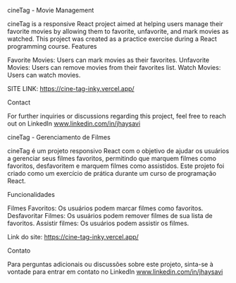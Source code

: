 cineTag - Movie Management 

cineTag is a responsive React project aimed at helping users manage their favorite movies by allowing them to favorite, unfavorite, and mark movies as watched. This project was created as a practice exercise during a React programming course.
Features

Favorite Movies: Users can mark movies as their favorites.
Unfavorite Movies: Users can remove movies from their favorites list.
Watch Movies: Users can watch movies.

SITE LINK: https://cine-tag-inky.vercel.app/

Contact

For further inquiries or discussions regarding this project, feel free to reach out on LinkedIn www.linkedin.com/in/jhaysavi


cineTag - Gerenciamento de Filmes

cineTag é um projeto responsivo React com o objetivo de ajudar os usuários a gerenciar seus filmes favoritos, permitindo que marquem filmes como favoritos, desfavoritem e marquem filmes como assistidos. Este projeto foi criado como um exercício de prática durante um curso de programação React.


Funcionalidades

Filmes Favoritos: Os usuários podem marcar filmes como favoritos.
Desfavoritar Filmes: Os usuários podem remover filmes de sua lista de favoritos.
Assistir filmes: Os usuários podem assistir os filmes.

Link do site: https://cine-tag-inky.vercel.app/

Contato

Para perguntas adicionais ou discussões sobre este projeto, sinta-se à vontade para entrar em contato no LinkedIn www.linkedin.com/in/jhaysavi
